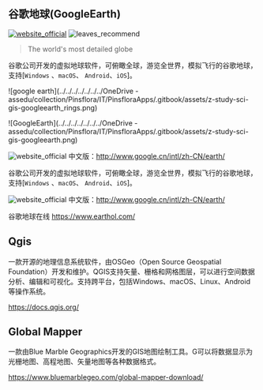 ## 谷歌地球(GoogleEarth)

[![website_official](https://gitbook07.oss-cn-hangzhou.aliyuncs.com/website_official.svg)](https://www.google.com/earth/) ![leaves_recommend](https://gitbook07.oss-cn-hangzhou.aliyuncs.com/leaves_rec.svg)

> The world's most detailed globe

谷歌公司开发的虚拟地球软件，可俯瞰全球，游览全世界，模拟飞行的谷歌地球，支持[`Windows` 、`macOS`、 `Android`、`iOS`]。

![google earth](../../../../../../../OneDrive - assedu/collection/Pinsflora/IT/PinsfloraApps/.gitbook/assets/z-study-sci-gis-googleearth_rings.png)

![GoogleEarth](../../../../../../../OneDrive - assedu/collection/Pinsflora/IT/PinsfloraApps/.gitbook/assets/z-study-sci-gis-googleearth.png)

![website_official](https://gitbook07.oss-cn-hangzhou.aliyuncs.com/website_official.svg) 中文版：http://www.google.cn/intl/zh-CN/earth/

谷歌公司开发的虚拟地球软件，可俯瞰全球，游览全世界，模拟飞行的谷歌地球，支持[`Windows` 、`macOS`、 `Android`、`iOS`]。

![website_official](https://gitbook07.oss-cn-hangzhou.aliyuncs.com/website_official.svg) 中文版：http://www.google.cn/intl/zh-CN/earth/

谷歌地球在线 https://www.earthol.com/

## Qgis

一款开源的地理信息系统软件，由OSGeo（Open Source Geospatial Foundation）开发和维护。QGIS支持矢量、栅格和网格图层，可以进行空间数据分析、编辑和可视化。支持跨平台，包括Windows、macOS、Linux、Android等操作系统。

https://docs.qgis.org/

## Global Mapper

一款由Blue Marble Geographics开发的GIS地图绘制工具。G可以将数据显示为光栅地图、高程地图、矢量地图等各种数据格式。

https://www.bluemarblegeo.com/global-mapper-download/